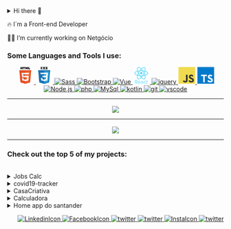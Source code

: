 <details>

<summary> Hi there 👋</summary>

![](https://komarev.com/ghpvc/?username=Mopanc&label=PROFILE+VIEWS)

</details>

🔥 I´m a Front-end Developer

👨‍💻 I’m currently working on Netgócio






  <h3 align="left">Some Languages and Tools I use:</h3>
  <p align="center"> 
  
  <a href="https://www.w3.org/html/" target="_blank"> 
    <img src="https://raw.githubusercontent.com/devicons/devicon/master/icons/html5/html5-original-wordmark.svg" alt="html5" width="40" height="40"/> 
  </a> 
  
  <a href="https://www.w3schools.com/css/" target="_blank"> 
    <img src="https://raw.githubusercontent.com/devicons/devicon/master/icons/css3/css3-original-wordmark.svg" alt="css3" width="40" height="40"/> 
  </a>  
  
   <a href="https://sass-lang.com/" target="_blank"> 
    <img src="https://www.vectorlogo.zone/logos/sass-lang/sass-lang-icon.svg" alt="Sass" width="40" height="40"/> 
  </a>
  
  <a href="https://getbootstrap.com/" target="_blank"> 
    <img src="https://www.vectorlogo.zone/logos/getbootstrap/getbootstrap-icon.svg" alt="Bootstrap" width="40" height="40"/> 
  </a>
  
   <a href="https://vuejs.org/" target="_blank"> 
    <img src="https://www.vectorlogo.zone/logos/vuejs/vuejs-icon.svg" alt="Vue" width="40" height="40"/> 
  </a>
  
  <a href="https://reactjs.org/" target="_blank"> 
    <img src="https://raw.githubusercontent.com/devicons/devicon/master/icons/react/react-original-wordmark.svg" alt="react" width="40" height="40"/> 
  </a>
  
  <a href="https://jquery.com/" target="_blank"> 
    <img src="https://www.vectorlogo.zone/logos/jquery/jquery-vertical.svg" alt="jquery" width="40" height="40"/> 
  </a>
  
  <a href="https://developer.mozilla.org/en-US/docs/Web/JavaScript" target="_blank"> 
    <img src="https://raw.githubusercontent.com/devicons/devicon/master/icons/javascript/javascript-original.svg" alt="javascript" width="40" height="40"/>  
  </a>
  
  <a href="https://www.typescriptlang.org/" target="_blank"> 
    <img src="https://raw.githubusercontent.com/devicons/devicon/master/icons/typescript/typescript-original.svg" alt="typescript" width="40" height="40"/> 
  </a> 
  
  <a href="https://www.nodejs.org/" target="_blank"> 
    <img src="https://www.vectorlogo.zone/logos/nodejs/nodejs-icon.svg" alt="Node.js" width="40" height="40"/> 
  </a>
  
  <a href="https://php.org/" target="_blank"> 
    <img src="https://www.vectorlogo.zone/logos/php/php-icon.svg" alt="php" width="40" height="40"/> 
  </a>
  
  <a href="https://dev.mysql.com/" target="_blank"> 
    <img src="https://www.vectorlogo.zone/logos/mysql/mysql-official.svg" alt="MySql" width="40" height="40"/> 
  </a>
  
  <a href="https://kotlinlang.org/" target="_blank"> 
    <img src="https://www.vectorlogo.zone/logos/kotlinlang/kotlinlang-icon.svg" alt="kotlin" width="38" height="38"/> 
  </a>
  
  <a href="https://git-scm.com/" target="_blank"> 
    <img src="https://www.vectorlogo.zone/logos/git-scm/git-scm-icon.svg" alt="git" width="40" height="40"/> 
  </a> 
  
   <a href="https://code.visualstudio.com/" target="_blank"> 
    <img src="https://www.vectorlogo.zone/logos/visualstudio_code/visualstudio_code-icon.svg" alt="vscode" width="40" height="40"/> 
  </a>

</p>

  <hr>



<!--
**Mopanc/Mopanc** is a ✨ _special_ ✨ repository because its `README.md` (this file) appears on your GitHub profile.
Here are some ideas to get you started:
- 🔭 I’m currently working on ...
- 🌱 I’m currently learning ...
- 👯 I’m looking to collaborate on ...
- 🤔 I’m looking for help with ...
- 📫 How to reach me: ...
- 😄 Pronouns: ...
- ⚡ Fun fact: ...
-->

<p align="center">
  <img align="center" src="https://github-readme-stats.vercel.app/api?username=mopanc&show_icons=true&theme=dark">
</p>

<hr>

<p align="center">
 <img align="center" height="190" src="https://github-readme-stats.vercel.app/api/top-langs/?username=mopanc&langs_count=10&layout=compact&theme=dark" />
</p>
<!--
<p align="center"> 
  <a href="https://linkedin.com/in/jorge-mopanc" target="_blank">
    <img align="center" src="https://cdn.jsdelivr.net/npm/simple-icons@3.0.1/icons/linkedin.svg" alt="mopanc" height="35" width="35" />
</p>
-->

<hr>


<h3 align="left">
  Check out the top 5 of my projects:
</h3>

<br>


<details>

<summary>Jobs Calc</summary>


  | Title | Languages and Tools | Description
  | :---: | :---: | :---: |
  | Calculadora de Jobs Freelance | JavaScript/Html5/Css3/Node.js/Ejs/Express/Sqlite | O JobsCalc é uma aplicação de estimativa de cálculo para projetos freelancer, onde é possível cadastrar e excluir jobs (projetos), obtendo uma estimativa de custo de cada job. Além disso, é possível traçar o valor da hora da pessoa que estará usando o sistema 💰


</details>

<details>

  <summary>covid19-tracker</summary>


  | Title | Languages and Tools | Description 
  | :---: | :---: | :---: |
  | Covid19-tracker | JavaScript/Html5 | Projeto Web utilizando React consumindo uma api para rastreio dos dados do covid19 pelo mundo


</details>

<details>

<summary>CasaCriativa</summary>


  | Title | Languages and Tools | Description
  | :---: | :---: | :---: |
  | Ideias para a crise | Nodejs/Express/Nunjucks/Sqlite3 | A application to add some ideas that you thought into the lockdown of the pandemic


</details>

<!--<details>

  <summary>API Crypto Coins</summary>


  | Title | Languages and Tools | Description 
  | :---: | :---: | :---: |
  | API Crypto Coins | JavaScript/Html5/Css3 | Projeto Web utilizando a API Coin Market Cap


</details>-->

<details>

<summary>Calculadora</summary>


  | Title | Languages and Tools | Description 
  | :---: | :---: | :---: |
  | Calc | Html5/Css3 | Projeto simplificado de uma calculadora


</details>

<!--<details>

<summary>Catálogo digital API Marvel</summary>


  | Title | Languages and Tools | Description
  | :---: | :---: | :---: |
  | Catálogo digital Marvel | JavaScript/Html5/Css3/Bootstrap | O app connsiste numa pagina web básica consumindo a API da Marvel trazendo a tela de quadrinhos e o título!


</details>-->



<details>

<summary>Home app do santander</summary>


  | Title | Languages and Tools | Description
  | :---: | :---: | :---: |
  | SantanderDevWeek | Kotlin | Página home do app Santander funcionando de forma responsiva!


</details>

<!--<details>

<summary>snakeGame</summary>


  | Title | Languages and Tools | Description
  | :---: | :---: | :---: |
  | snakeGame | JavaScript/Html5/Css3 | Recriando o jogo da cobrinha


</details>-->

<!--<details>

<summary>Game Of Thrones page</summary>


  | Title | Languages and Tools | Description
  | :---: | :---: | :---: |
  | Game Of Thrones page | Jquery/Html5/Css3 | Página web responsiva da série Game Of Thrones todas as capas das temporadas funcionando em carrosel!



</details>-->

<!--<details>

<summary>Home Netflix</summary>


  | Title | Languages and Tools | Description
  | :---: | :---: | :---: |
  | Interface Netflix | JavaScript/Html5/Css3 | Recriando a tela home da Netflix


</details>-->

<!--<details>

<summary>Instagram Login page</summary>


  | Title | Languages and Tools | Description
  | :---: | :---: | :---: |
  | Instagram Login page | Html5/Css3 | Instagram login page, responsive!


</details>-->


<!--<details>

<summary>Oficina</summary>


  | Title | Languages and Tools | Description
  | :---: | :---: | :---: |
  | Oficina | Node.js/React/AntTd/JsonServer | The application is for a mechanical workshop of providing services, with two main functions: End user can through a simple web page schedule services for your vehicle. The administrator user (does not contain login) will be able to manage the types of service that the workshop offers and manage the services already scheduled.


</details>

<details>


<summary>Projeto Google glass</summary>


  | Title | Languages and Tools | Description
  | :---: | :---: | :---: |
  | Projeto Google glass | Html5/Css3/JavaScript | Projeto de uma landing page sobre tecnologia!


</details>


<details>

<summary>Python Birds</summary>


  | Title | Languages and Tools | Description
  | :---: | :---: | :---: |
  | Angry Birds Simplificado | Python | Versão simples do jogo Angry Birds. Ela não contém replay nem reset, de forma que o jogo não pode retroceder.


</details>

<details>

<summary>Tela de Login Facebook</summary>


  | Title | Languages and Tools | Description
  | :---: | :---: | :---: |
  | Facebook login | Html5/Css3 | Tela de login da página do Facebook


</details>-->


<p align="right">
  <a href="https://www.linkedin.com/in/jorge-mopanc/" target="_blank"> 
    <img src="https://www.vectorlogo.zone/logos/linkedin/linkedin-icon.svg" alt="LinkedinIcon" width="30" height="30"/> 
  </a> 
  <a href="https://www.facebook.com/jorgemopanc" target="_blank"> 
    <img src="https://www.vectorlogo.zone/logos/facebook/facebook-tile.svg" alt="FacebookIcon" width="30" height="30"/> 
  </a> 

   <a href="https://twitter.com/JorgeMo56542670" target="_blank"> 
    <img src="https://www.vectorlogo.zone/logos/twitter/twitter-tile.svg" alt="twitter" width="30" height="30"/> 
  </a>
     <a href="https://codepen.io/mopanc" target="_blank"> 
    <img src="https://image.flaticon.com/icons/png/512/2111/2111262.png" alt="twitter" width="30" height="30"/> 
  </a>
     <a href="https://www.instagram.com/jorgemopanc/" target="_blank"> 
    <img src="https://www.vectorlogo.zone/logos/instagram/instagram-icon.svg" alt="InstaIcon" width="30" height="30"/> 
  </a>
  <a href="https://mopanc.github.io/" target="_blank"> 
    <img src="https://image.flaticon.com/icons/png/512/876/876019.png" alt="twitter" width="30" height="30"/> 
  </a>


</p>

